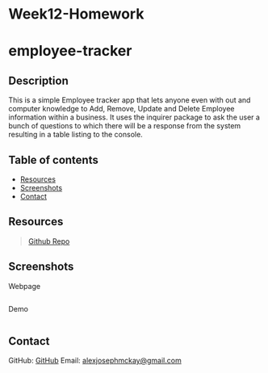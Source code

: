 # Week12-Homework

# employee-tracker

## Description 

This is a simple Employee tracker app that lets anyone even with out and computer knowledge to Add, Remove, Update and Delete Employee information within a business. It uses the inquirer package to ask the user a bunch of questions to which there will be a response from the system resulting in a table listing to the console.

## Table of contents 

- [Resources](#resources) 
- [Screenshots](#screenshots) 
- [Contact](#contact)
  
## Resources

> [Github Repo](https://github.com/mckayjalex/employee-tracker)

> []()

## Screenshots 

Webpage

![]()

Demo

![]()

## Contact

GitHub: [GitHub](https://github.com/mckayjalex) Email: [alexjosephmckay@gmail.com](alexjosephmckay@gmail.com)